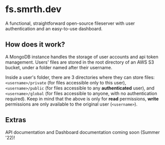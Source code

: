 # fs.smrth.dev
A functional, straightforward open-source fileserver with user authentication and an easy-to-use dashboard.

## How does it work?
A MongoDB instance handles the storage of user accounts and api token management. Users' files are stored in the root directory of an AWS S3 bucket, under a folder named after their username.

Inside a user's folder, there are 3 directories where they can store files: `<username>/private` (for files accessible only to this user), `<username>/public` (for files accessible to any **authenticated** user), and `<username>/global` (for files accessible to anyone, with no authentication required). Keep in mind that the above is only for **read** permissions, **write** permissions are only available to the original user (`<username>`).

## Extras
API documentation and Dashboard documentation coming soon (Summer '22)!